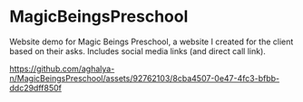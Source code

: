 # MagicBeingsPreschool
Website demo for Magic Beings Preschool, a website I created for the client based on their asks. Includes social media links (and direct call link).



https://github.com/aghalya-n/MagicBeingsPreschool/assets/92762103/8cba4507-0e47-4fc3-bfbb-ddc29dff850f

